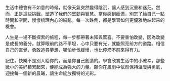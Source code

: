 生活中總會有不如意的時候，就像天氣突然變得陰沉，讓人感到沉重和迷茫。然而，正是這些挑戰，塑造了我們的堅韌與智慧。當你感到疲憊，別忘了給自己一點時間和空間，慢慢梳理內心的紛亂。每一次跌倒，都是學習如何更優雅地站起來的機會。

人生是一場不斷探索的旅程，每一步都帶著未知與驚喜。不要害怕改變，因為改變是成長的養分。就算眼前的路不平坦，心中只要有光，就能照亮前方的道路。相信自己的直覺，勇敢追尋夢想，哪怕步伐緩慢，也比停滯不前來得有力。

記住，快樂不是別人給你的，而是你自己創造的。學會欣賞生活中的小確幸，那些微小的美好積累起來，便能成為強大的力量。願你在風雨中依然保持溫暖與勇氣，迎接每一個新的晨曦，讓生命綻放獨特的光彩。